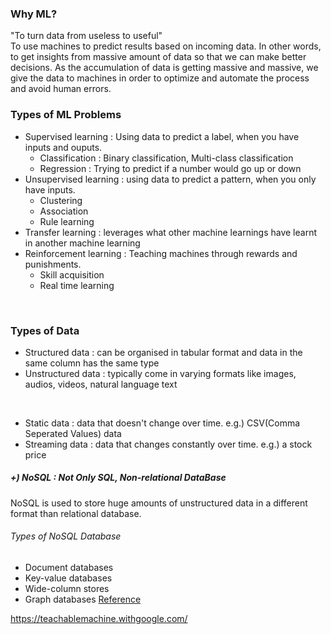 
### Why ML?
"To turn data from useless to useful"  
To use machines to predict results based on incoming data. In other words, to get insights from massive amount of data so that we can make better decisions. As the accumulation of data is getting massive and massive, we give the data to machines in order to optimize and automate the process and avoid human errors.
<br/>

### Types of ML Problems
* Supervised learning : Using data to predict a label, when you have inputs and ouputs.
  * Classification : Binary classification, Multi-class classification
  * Regression : Trying to predict if a number would go up or down 
* Unsupervised learning : using data to predict a pattern, when you only have inputs.
  * Clustering 
  * Association 
  * Rule learning
* Transfer learning : leverages what other machine learnings have learnt in another machine learning
* Reinforcement learning : Teaching machines through rewards and punishments. 
  * Skill acquisition
  * Real time learning
<br/>

### Types of Data
* Structured data : can be organised in tabular format and data in the same column has the same type
* Unstructured data : typically come in varying formats like images, audios, videos, natural language text
<br/>

* Static data : data that doesn't change over time. e.g.) CSV(Comma Seperated Values) data
* Streaming data : data that changes constantly over time. e.g.) a stock price
##### +) NoSQL : Not Only SQL, Non-relational DataBase
NoSQL is used to store huge amounts of unstructured data in a different format than relational database.
###### Types of NoSQL Database 
* Document databases
* Key-value databases
* Wide-column stores
* Graph databases
[Reference](https://www.mongodb.com/nosql-explained)


https://teachablemachine.withgoogle.com/



